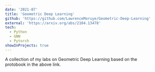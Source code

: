 ```yaml
---
date: '2021-07'
title: 'Geometric Deep Learning'
github: 'https://github.com/LawrenceMoruye/Geometric-Deep-Learning'
external: 'https://arxiv.org/abs/2104.13478'
tech:
  - Python
  - GNN
  - Pytorch
showInProjects: true
---
```


A collection of my labs on Geometric Deep Learning based on the protobook in the above link.
